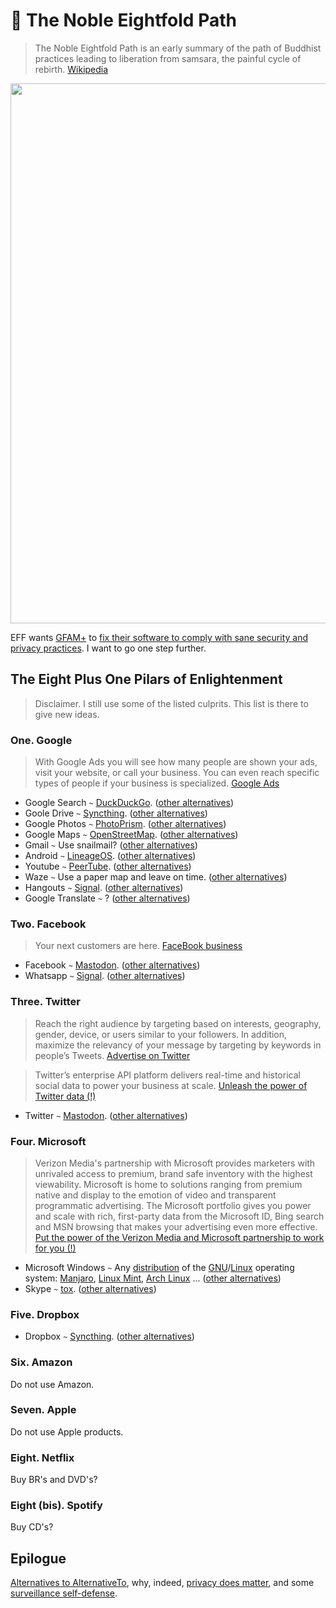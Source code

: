 :hiking_boot: The Noble Eightfold Path
==

> The Noble Eightfold Path is an early summary of the path of Buddhist
> practices leading to liberation from samsara, the painful cycle of rebirth.
> [Wikipedia](https://en.wikipedia.org/wiki/Noble_Eightfold_Path)

<img src="https://ipfs.io/ipfs/QmUonfRreztzciUfFGhrJAzpFGCXUwE3eVHe3Dvwfrb9XL" width="864">

EFF wants [GFAM+](https://en.wikipedia.org/wiki/Big_Four_tech_companies) to
[fix their software to comply with sane security and privacy practices](https://fixitalready.eff.org).
I want to go one step further.

## The Eight Plus One Pilars of Enlightenment
> Disclaimer. I still use some of the listed culprits. This list is there to give new ideas.

### One. Google
> With Google Ads you will see how many people are shown your ads, visit your
> website, or call your business. You can even reach specific types of people
> if your business is specialized.
> [Google Ads](https://ads.google.com)

  - Google Search `~` [DuckDuckGo](https://duckduckgo.com). ([other alternatives](https://alternativeto.net/software/google-search))
  - Goole Drive `~` [Syncthing](https://syncthing.net). ([other alternatives](https://alternativeto.net/software/google-drive))
  - Google Photos `~` [PhotoPrism](https://photoprism.org). ([other alternatives](https://alternativeto.net/software/google-photos))
  - Google Maps `~` [OpenStreetMap](https://www.openstreetmap.org/about). ([other alternatives](https://alternativeto.net/software/google-maps))
  - Gmail `~` Use snailmail? ([other alternatives](https://alternativeto.net/software/gmail))
  - Android `~` [LineageOS](https://lineageos.org). ([other alternatives](https://alternativeto.net/software/android))
  - Youtube `~` [PeerTube](https://joinpeertube.org/en). ([other alternatives](https://alternativeto.net/software/youtube))
  - Waze `~` Use a paper map and leave on time. ([other alternatives](https://alternativeto.net/software/waze))
  - Hangouts `~` [Signal](https://signal.org). ([other alternatives](https://alternativeto.net/software/google-hangouts))
  - Google Translate `~` ? ([other alternatives](https://alternativeto.net/software/google-translate))

### Two. Facebook
> Your next customers are here.
> [FaceBook business](https://www.facebook.com/business/ads/ad-targeting)

  - Facebook `~` [Mastodon](https://mastodon.social). ([other alternatives](https://alternativeto.net/software/facebook))
  - Whatsapp `~` [Signal](https://signal.org). ([other alternatives](https://alternativeto.net/software/whatsapp))

### Three. Twitter
> Reach the right audience by targeting based on interests, geography, gender,
> device, or users similar to your followers. In addition, maximize the
> relevancy of your message by targeting by keywords in people’s Tweets. 
> [Advertise on Twitter](https://ads.twitter.com)

> Twitter’s enterprise API platform delivers real-time and historical social
> data to power your business at scale. 
> [Unleash the power of Twitter data (!)](https://developer.twitter.com/en/enterprise.html)

  - Twitter `~` [Mastodon](https://mastodon.social/about). ([other alternatives](https://alternativeto.net/software/twitter))

### Four. Microsoft
> Verizon Media's partnership with Microsoft provides marketers with unrivaled
> access to premium, brand safe inventory with the highest viewability.
> Microsoft is home to solutions ranging from premium native and display to the
> emotion of video and transparent programmatic advertising. The Microsoft
> portfolio gives you power and scale with rich, first-party data from the
> Microsoft ID, Bing search and MSN browsing that makes your advertising even
> more effective.
> [Put the power of the Verizon Media and Microsoft partnership to work for you (!)](https://www.oath.com/insights/put-the-power-of-the-verizon-media-and-microsoft-partnership-to)

  - Microsoft Windows `~` Any
[distribution](https://distrowatch.com/dwres.php?resource=popularity) of
the
[GNU](https://www.gnu.org)/[Linux](https://github.com/torvalds/linux)
operating system:
[Manjaro](https://manjaro.org), [Linux Mint](https://linuxmint.com), [Arch
Linux](https://www.archlinux.org) ... ([other
alternatives](https://alternativeto.net/software/windows-10))
  - Skype `~` [tox](https://tox.chat). ([other alternatives](https://alternativeto.net/software/skype))

### Five. Dropbox

  - Dropbox `~` [Syncthing](https://syncthing.net). ([other alternatives](https://alternativeto.net/software/dropbox))

### Six. Amazon
Do not use Amazon.

### Seven. Apple
Do not use Apple products.

### Eight. Netflix
Buy BR's and DVD's?

### Eight (bis). Spotify
Buy CD's?

## Epilogue

[Alternatives to AlternativeTo](https://alternativeto.net/software/alternativeto),
why, indeed,
[privacy does matter](https://www.privacytools.io),
and some
[surveillance self-defense](https://ssd.eff.org/module-categories/tool-guides).
